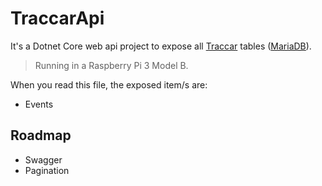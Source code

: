 # TraccarApi

It's a Dotnet Core web api project to expose all [Traccar](https://www.traccar.org) tables ([MariaDB](https://mariadb.org)).

> Running in a Raspberry Pi 3 Model B.


When you read this file, the exposed item/s are:

* Events

## Roadmap

* Swagger
* Pagination